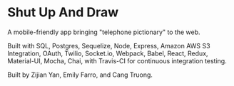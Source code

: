 # Shut Up And Draw

A mobile-friendly app bringing "telephone pictionary" to the web.

Built with SQL, Postgres, Sequelize, Node, Express, Amazon AWS S3 Integration, OAuth, Twilio, Socket.io, Webpack, Babel, React, Redux, Material-UI, Mocha, Chai, with Travis-CI for continuous integration testing.

Built by Zijian Yan, Emily Farro, and Cang Truong.
